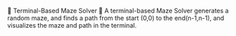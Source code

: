 🔷 Terminal-Based Maze Solver 🧩
A terminal-based Maze Solver generates a random maze, and finds a path from the start (0,0) to the end(n-1,n-1), and visualizes the maze and path in the terminal.

